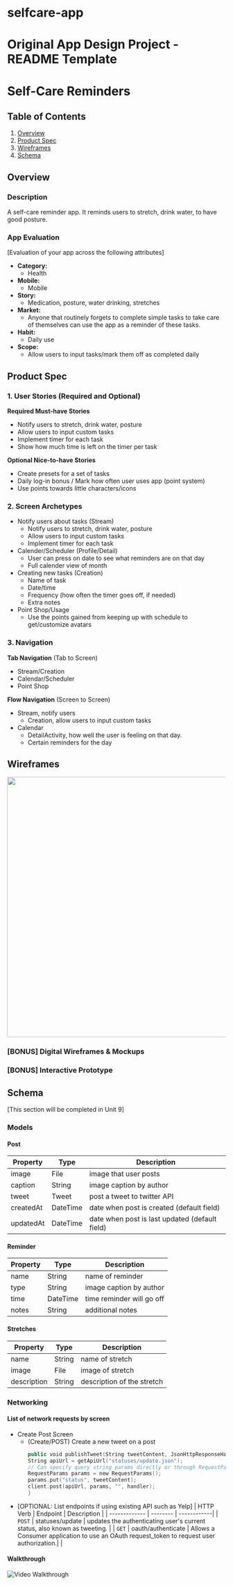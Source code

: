 # selfcare-app
Original App Design Project - README Template
===

# Self-Care Reminders

## Table of Contents
1. [Overview](#Overview)
1. [Product Spec](#Product-Spec)
1. [Wireframes](#Wireframes)
2. [Schema](#Schema)

## Overview
### Description
A self-care reminder app. It reminds users to stretch, drink water, to have good posture.

### App Evaluation
[Evaluation of your app across the following attributes]
- **Category:**
    - Health
- **Mobile:**
    - Mobile
- **Story:**
    - Medication, posture, water drinking, stretches
- **Market:**
    - Anyone that routinely forgets to complete simple tasks to take care of themselves can use the app as a reminder of these tasks.
- **Habit:**
    - Daily use
- **Scope:**
    - Allow users to input tasks/mark them off as completed daily

## Product Spec

### 1. User Stories (Required and Optional)

**Required Must-have Stories**

* Notify users to stretch, drink water, posture
* Allow users to input custom tasks 
* Implement timer for each task
* Show how much time is left on the timer per task

**Optional Nice-to-have Stories**

* Create presets for a set of tasks
* Daily log-in bonus / Mark how often user uses app (point system)
* Use points towards little characters/icons

### 2. Screen Archetypes

* Notify users about tasks (Stream)
   * Notify users to stretch, drink water, posture
   * Allow users to input custom tasks 
   * Implement timer for each task
* Calender/Scheduler (Profile/Detail)
   * User can press on date to see what reminders are on that day
   * Full calender view of month
* Creating new tasks (Creation)
    * Name of task
    * Date/time
    * Frequency (how often the timer goes off, if needed)
    * Extra notes
* Point Shop/Usage
    * Use the points gained from keeping up with schedule to get/customize avatars

### 3. Navigation

**Tab Navigation** (Tab to Screen)

* Stream/Creation
* Calendar/Scheduler
* Point Shop

**Flow Navigation** (Screen to Screen)

* Stream, notify users
   * Creation, allow users to input custom tasks
* Calendar
   * DetailActivity, how well the user is feeling on that day.
   * Certain reminders for the day

## Wireframes
<img src="wireframe.png" width=600>

### [BONUS] Digital Wireframes & Mockups

### [BONUS] Interactive Prototype

## Schema 
[This section will be completed in Unit 9]
### Models
#### Post

   | Property      | Type     | Description |
   | ------------- | -------- | ------------|
   | image         | File     | image that user posts |
   | caption       | String   | image caption by author |
   | tweet    | Tweet   | post a tweet to twitter API |
   | createdAt     | DateTime | date when post is created (default field) |
   | updatedAt     | DateTime | date when post is last updated (default field) |
   
#### Reminder

   | Property      | Type     | Description |
   | ------------- | -------- | ------------|
   | name         | String     | name of reminder |
   | type       | String   | image caption by author |
   | time       | DateTime   | time reminder will go off |
   | notes       | String   | additional notes |
   
#### Stretches
   | Property      | Type     | Description |
   | ------------- | -------- | ------------|
   | name         | String     | name of stretch |
   | image       | File   | image of stretch |
   | description       | String   | description of the stretch |
### Networking
#### List of network requests by screen
   - Create Post Screen
      - (Create/POST) Create a new tweet on a post
         ```swift
         public void publishTweet(String tweetContent, JsonHttpResponseHandler handler) {
		String apiUrl = getApiUrl("statuses/update.json");
		// Can specify query string params directly or through RequestParams.
		RequestParams params = new RequestParams();
		params.put("status", tweetContent);
		client.post(apiUrl, params, "", handler);
	    }
         ```
- [OPTIONAL: List endpoints if using existing API such as Yelp]
| HTTP Verb      | Endpoint     | Description |
   | ------------- | -------- | ------------|
   | `POST`         | statuses/update     | updates the authenticating user's current status, also known as tweeting. |
   | `GET`       | oauth/authenticate   | Allows a Consumer application to use an OAuth request_token to request user authorization.| |
   
#### Walkthrough

<img src='SelfCareWalkthrough.gif' title='Video Walkthrough' width='' alt='Video Walkthrough' />


